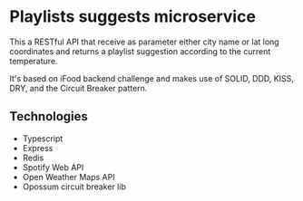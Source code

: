 # Playlists suggests microservice

This a RESTful API that receive as parameter either city name or lat long coordinates and returns a playlist suggestion according to the current temperature.  

It's based on iFood backend challenge and makes use of SOLID, DDD, KISS, DRY, and the Circuit Breaker pattern.

## Technologies

* Typescript
* Express
* Redis
* Spotify Web API
* Open Weather Maps API
* Opossum circuit breaker lib

